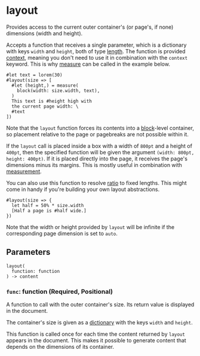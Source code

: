 # layout

Provides access to the current outer container's (or page's, if none) dimensions (width and height).

Accepts a function that receives a single parameter, which is a dictionary with keys `width` and `height`, both of type [length](/docs/reference/layout/length/). The function is provided [context](/docs/reference/context/), meaning you don't need to use it in combination with the `context` keyword. This is why [measure](/docs/reference/layout/measure/) can be called in the example below.

```typst
#let text = lorem(30)
#layout(size => [
  #let (height,) = measure(
    block(width: size.width, text),
  )
  This text is #height high with
  the current page width: \
  #text
])
```

Note that the `layout` function forces its contents into a [block](/docs/reference/layout/block/)-level container, so placement relative to the page or pagebreaks are not possible within it.

If the `layout` call is placed inside a box with a width of `800pt` and a height of `400pt`, then the specified function will be given the argument `(width: 800pt, height: 400pt)`. If it is placed directly into the page, it receives the page's dimensions minus its margins. This is mostly useful in combination with [measurement](/docs/reference/layout/measure/).

You can also use this function to resolve [ratio](/docs/reference/layout/ratio/) to fixed lengths. This might come in handy if you're building your own layout abstractions.

```typst
#layout(size => {
  let half = 50% * size.width
  [Half a page is #half wide.]
})
```

Note that the width or height provided by `layout` will be infinite if the corresponding page dimension is set to `auto`.

## Parameters

```
layout(
  function: function
) -> content
```

### `func`: function (Required, Positional)

A function to call with the outer container's size. Its return value is displayed in the document.

The container's size is given as a [dictionary](/docs/reference/foundations/dictionary/) with the keys `width` and `height`.

This function is called once for each time the content returned by `layout` appears in the document. This makes it possible to generate content that depends on the dimensions of its container.

